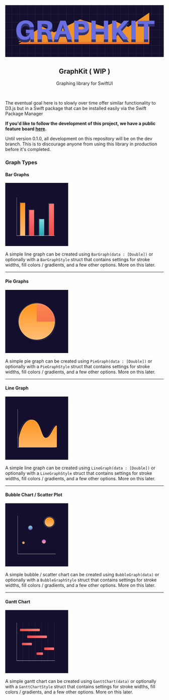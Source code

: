 
<span align='center'>
    <img src="logo.png" alt="logo" />
    <h2>GraphKit ( WIP )</h2>
</span>
<p align='center'>Graphing library for SwiftUI</p>
<br />

The eventual goal here is to slowly over time offer similar functionality to D3.js but in a Swift package that can be installed easily via the Swift Package Manager

**If you'd like to follow the development of this project, we have a public feature board [here](https://trello.com/b/1b60nVkE).**

Until version 0.1.0, all development on this repository will be on the dev branch. This is to discourage anyone from using this library in production before it's completed.

### Graph Types

#### Bar Graphs
![Bar Graphs](./_readme/assets/Bar_Graph.png)

A simple line graph can be created using `BarGraph(data : [Double])` or optionally with a `BarGraphStyle` struct that contains settings for stroke widths, fill colors / gradients, and a few other options. More on this later.
****

#### Pie Graphs
![Pie Graphs](./_readme/assets/Pie_Graph.png)

A simple pie graph can be created using `PieGraph(data : [Double])` or optionally with a `PieGraphStyle` struct that contains settings for stroke widths, fill colors / gradients, and a few other options. More on this later.
****
#### Line Graph
![Line Graphs](./_readme/assets/Line_Graph.png)

A simple line graph can be created using `LineGraph(data : [Double])` or optionally with a `LineGraphStyle` struct that contains settings for stroke widths, fill colors / gradients, and a few other options. More on this later.

****
#### Bubble Chart / Scatter Plot
![Bubble Chart / Scatter Plot](./_readme/assets/Bubble_Chart.png)

A simple bubble / scatter chart can be created using `BubbleGraph(data)` or optionally with a `BubbleGraphStyle` struct that contains settings for stroke widths, fill colors / gradients, and a few other options. More on this later.
****
#### Gantt Chart
![Gantt Chart](./_readme/assets/Gantt.png)

A simple gantt chart can be created using `GanttChart(data)` or optionally with a `GanttChartStyle` struct that contains settings for stroke widths, fill colors / gradients, and a few other options. More on this later.
